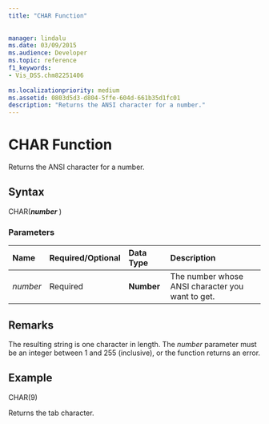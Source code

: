 ```yaml
---
title: "CHAR Function"
 
 
manager: lindalu
ms.date: 03/09/2015
ms.audience: Developer
ms.topic: reference
f1_keywords:
- Vis_DSS.chm82251406
 
ms.localizationpriority: medium
ms.assetid: 0803d5d3-d804-5ffe-604d-661b35d1fc01
description: "Returns the ANSI character for a number."
---
```


# CHAR Function

Returns the ANSI character for a number.
  
## Syntax

CHAR(***number*** )
  
### Parameters

|**Name**|**Required/Optional**|**Data Type**|**Description**|
|:-----|:-----|:-----|:-----|
| *number* <br/> |Required  <br/> |**Number** <br/> |The number whose ANSI character you want to get. |

## Remarks

The resulting string is one character in length. The *number* parameter must be an integer between 1 and 255 (inclusive), or the function returns an error.
  
## Example

CHAR(9)
  
Returns the tab character.
  